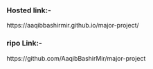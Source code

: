 <h3>Hosted link:-</h3>https://aaqibbashirmir.github.io/major-project/
<h3>ripo Link:-</h3>https://github.com/AaqibBashirMir/major-project

